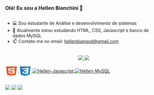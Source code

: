### Olá! Eu sou a Hellen Bianchini 🌸
##
- 💻 Sou estudante de Análise e desenvolvimento de sistemas
- 📖 Atualmente estou estudando HTML, CSS, Javascript e banco de dados MySQL
- 📫 Contate-me no email: hellenbiangod@gmail.com
##
<div align="center">
  <a href="https://github.com/HellenBianchini">
  <img height="180em" src="https://github-readme-stats.vercel.app/api?username=HellenBianchini&show_icons=true&theme=aura&include_all_commits=true&count_private=true"/>
  <img height="170em" src="https://github-readme-stats.vercel.app/api/top-langs/?username=HellenBianchini&layout=compact&langs_count=7&theme=aura"/>
</div>
  
  <div style="display: inline_block"><br>
  <img align="center" alt="Hellen-HTML" height="30" width="40" src="https://raw.githubusercontent.com/devicons/devicon/master/icons/html5/html5-original.svg">
  <img align="center" alt="Hellen-CSS" height="30" width="40" src="https://raw.githubusercontent.com/devicons/devicon/master/icons/css3/css3-original.svg">
  <img align="center" alt="Hellen-Javascript" height="30" width="40" src="https://cdn.jsdelivr.net/gh/devicons/devicon/icons/javascript/javascript-original.svg">
   <img align="center" alt="Hellen-MySQL" height="30" width="40" src="https://cdn.jsdelivr.net/gh/devicons/devicon/icons/mysql/mysql-original-wordmark.svg">
  
</div>
  
  ##
  
<div>
  <a href="https://instagram.com/hell._.god" target="_blank"><img src="https://img.shields.io/badge/-Instagram-%23E4405F?style=for-the-badge&logo=instagram&logoColor=white" target="_blank"></a>
  <a href = "mailto:hellenbiangod@gmail.com
"><img src=https://img.shields.io/badge/Gmail-D14836?style=for-the-badge&logo=gmail&logoColor=white target="_blank"></a>
<a href="https://www.linkedin.com/in/hellen-bianchini-godinho/"><img src="https://img.shields.io/badge/LinkedIn-0077B5?style=for-the-badge&logo=linkedin&logoColor=white"></a>
</div>
